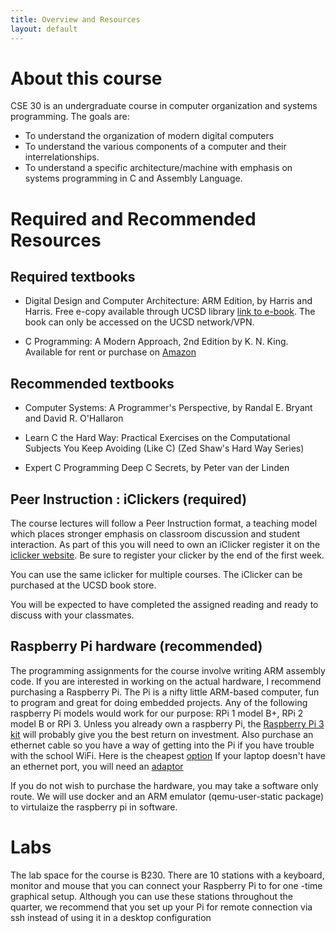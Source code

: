 ```yaml
---
title: Overview and Resources 
layout: default
---
```


# About this course

CSE 30 is an undergraduate course in computer organization and systems programming. The goals are:

* To understand the organization of modern digital computers
* To understand the various components of a computer and their interrelationships.
* To understand a specific architecture/machine with emphasis on systems programming in C and Assembly Language.


# Required and Recommended Resources

## Required textbooks

* Digital Design and Computer Architecture: ARM Edition, by  Harris and Harris. Free e-copy available through UCSD library [link to e-book](http://www.sciencedirect.com/science/book/9780128000564). The book can only be accessed on the UCSD network/VPN.

* C Programming: A Modern Approach, 2nd Edition by K. N. King. Available for rent or purchase on [Amazon](https://www.amazon.com/gp/offer-listing/0393979504/ref=dp_olp_all_mbc?ie=UTF8&condition=all)

## Recommended textbooks

* Computer Systems: A Programmer's Perspective, by Randal E. Bryant and David R. O'Hallaron

* Learn C the Hard Way: Practical Exercises on the Computational Subjects You Keep Avoiding (Like C) (Zed Shaw's Hard Way Series)

* Expert C Programming Deep C Secrets, by Peter van der Linden 

## Peer Instruction : iClickers (required)

The course lectures will follow a Peer Instruction format, a teaching model which places stronger emphasis on classroom discussion and student interaction. As part of this you will need to own an iClicker register it on the [iclicker website](https://www1.iclicker.com/register-clicker/). Be sure to register your clicker by the end of the first week.

You can use the same iclicker for multiple courses. The iClicker can be purchased at the UCSD book store.

You will be expected to have completed the assigned reading and ready to discuss with your classmates.

## Raspberry Pi hardware (recommended)
The programming assignments for the course involve writing ARM assembly code. 
If you are interested in working on the actual hardware, I recommend purchasing a Raspberry Pi. The Pi is a nifty little ARM-based computer, fun to program and great for doing embedded projects. Any of the following raspberry Pi models would work for our purpose: RPi 1 model B+, RPi 2 model B or RPi 3. Unless you already own a raspberry Pi, the [Raspberry Pi 3 kit](https://www.amazon.com/dp/B01C6Q2GSY?psc=1)  will probably give you the best return on investment.
Also purchase an ethernet cable so you have a way of getting into the Pi if you have trouble with the school WiFi. Here is the cheapest [option](https://www.amazon.com/AmazonBasics%C2%A0RJ45%C2%A0Cat-6-Ethernet%C2%A0Patch-Cable--%C2%A05%C2%A0Feet-1-5%C2%A0Meters/dp/B00N2VISLW/ref=sr_1_3?s=pc&ie=UTF8&qid=1474715824&sr=1-3&keywords=ethernet%2Bcable&th=1)
If your laptop doesn't have an ethernet port, you will need an [adaptor](https://www.amazon.com/Cable-Matters-Ethernet-Adapter-White/dp/B00ET4KIFK/ref=sr_1_4?s=pc&ie=UTF8&qid=1474715989&sr=1-4&keywords=ethernet+cable+adapter)

If you do not wish to purchase the hardware, you may take a software only route. We will use docker and an ARM emulator (qemu-user-static package) to virtulaize the raspberry pi in software.

# Labs
The lab space for the course is B230.
There are 10 stations with a keyboard, monitor and mouse that you can connect your Raspberry Pi to for one -time graphical setup. Although you can use these stations throughout the quarter, we recommend that you set up your Pi for remote connection via ssh instead of using it in a desktop configuration

